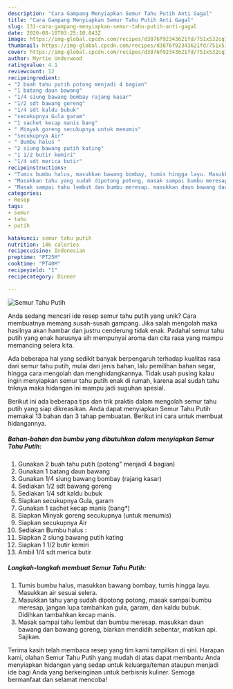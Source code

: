 ```yaml
---
description: "Cara Gampang Menyiapkan Semur Tahu Putih Anti Gagal"
title: "Cara Gampang Menyiapkan Semur Tahu Putih Anti Gagal"
slug: 131-cara-gampang-menyiapkan-semur-tahu-putih-anti-gagal
date: 2020-08-10T03:25:10.043Z
image: https://img-global.cpcdn.com/recipes/d3876f92343621fd/751x532cq70/semur-tahu-putih-foto-resep-utama.jpg
thumbnail: https://img-global.cpcdn.com/recipes/d3876f92343621fd/751x532cq70/semur-tahu-putih-foto-resep-utama.jpg
cover: https://img-global.cpcdn.com/recipes/d3876f92343621fd/751x532cq70/semur-tahu-putih-foto-resep-utama.jpg
author: Myrtie Underwood
ratingvalue: 4.1
reviewcount: 12
recipeingredient:
- "2 buah tahu putih potong menjadi 4 bagian"
- "1 batang daun bawang"
- "1/4 siung bawang bombay rajang kasar"
- "1/2 sdt bawang goreng"
- "1/4 sdt kaldu bubuk"
- "secukupnya Gula garam"
- "1 sachet kecap manis bang"
- " Minyak goreng secukupnya untuk menumis"
- "secukupnya Air"
- " Bumbu halus "
- "2 siung bawang putih kating"
- "1 1/2 butir kemiri"
- "1/4 sdt merica butir"
recipeinstructions:
- "Tumis bumbu halus, masukkan bawang bombay, tumis hingga layu. Masukkan air sesuai selera."
- "Masukkan tahu yang sudah dipotong potong, masak sampai bumbu meresap, jangan lupa tambahkan gula, garam, dan kaldu bubuk. Didihkan tambahkan kecap manis."
- "Masak sampai tahu lembut dan bumbu meresap. masukkan daun bawang dan bawang goreng, biarkan mendidih sebentar, matikan api. Sajikan."
categories:
- Resep
tags:
- semur
- tahu
- putih

katakunci: semur tahu putih 
nutrition: 146 calories
recipecuisine: Indonesian
preptime: "PT25M"
cooktime: "PT40M"
recipeyield: "1"
recipecategory: Dinner

---
```



![Semur Tahu Putih](https://img-global.cpcdn.com/recipes/d3876f92343621fd/751x532cq70/semur-tahu-putih-foto-resep-utama.jpg)

Anda sedang mencari ide resep semur tahu putih yang unik? Cara membuatnya memang susah-susah gampang. Jika salah mengolah maka hasilnya akan hambar dan justru cenderung tidak enak. Padahal semur tahu putih yang enak harusnya sih mempunyai aroma dan cita rasa yang mampu memancing selera kita.

Ada beberapa hal yang sedikit banyak berpengaruh terhadap kualitas rasa dari semur tahu putih, mulai dari jenis bahan, lalu pemilihan bahan segar, hingga cara mengolah dan menghidangkannya. Tidak usah pusing kalau ingin menyiapkan semur tahu putih enak di rumah, karena asal sudah tahu triknya maka hidangan ini mampu jadi suguhan spesial.




Berikut ini ada beberapa tips dan trik praktis dalam mengolah semur tahu putih yang siap dikreasikan. Anda dapat menyiapkan Semur Tahu Putih memakai 13 bahan dan 3 tahap pembuatan. Berikut ini cara untuk membuat hidangannya.

<!--inarticleads1-->

##### Bahan-bahan dan bumbu yang dibutuhkan dalam menyiapkan Semur Tahu Putih:

1. Gunakan 2 buah tahu putih (potong&#34; menjadi 4 bagian)
1. Gunakan 1 batang daun bawang
1. Gunakan 1/4 siung bawang bombay (rajang kasar)
1. Sediakan 1/2 sdt bawang goreng
1. Sediakan 1/4 sdt kaldu bubuk
1. Siapkan secukupnya Gula, garam
1. Gunakan 1 sachet kecap manis (bang*)
1. Siapkan  Minyak goreng secukupnya (untuk menumis)
1. Siapkan secukupnya Air
1. Sediakan  Bumbu halus :
1. Siapkan 2 siung bawang putih kating
1. Siapkan 1 1/2 butir kemiri
1. Ambil 1/4 sdt merica butir




<!--inarticleads2-->

##### Langkah-langkah membuat Semur Tahu Putih:

1. Tumis bumbu halus, masukkan bawang bombay, tumis hingga layu. Masukkan air sesuai selera.
1. Masukkan tahu yang sudah dipotong potong, masak sampai bumbu meresap, jangan lupa tambahkan gula, garam, dan kaldu bubuk. Didihkan tambahkan kecap manis.
1. Masak sampai tahu lembut dan bumbu meresap. masukkan daun bawang dan bawang goreng, biarkan mendidih sebentar, matikan api. Sajikan.




Terima kasih telah membaca resep yang tim kami tampilkan di sini. Harapan kami, olahan Semur Tahu Putih yang mudah di atas dapat membantu Anda menyiapkan hidangan yang sedap untuk keluarga/teman ataupun menjadi ide bagi Anda yang berkeinginan untuk berbisnis kuliner. Semoga bermanfaat dan selamat mencoba!
